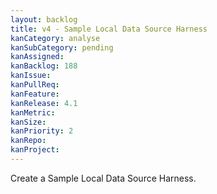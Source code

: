 ```yaml
---
layout: backlog
title: v4 - Sample Local Data Source Harness
kanCategory: analyse
kanSubCategory: pending
kanAssigned:
kanBacklog: 188
kanIssue:
kanPullReq:
kanFeature:
kanRelease: 4.1
kanMetric:
kanSize:
kanPriority: 2
kanRepo:
kanProject:
---
```

Create a Sample Local Data Source Harness.
